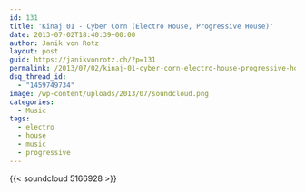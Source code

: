 ```yaml
---
id: 131
title: 'Kinaj 01 - Cyber Corn (Electro House, Progressive House)'
date: 2013-07-02T18:40:39+00:00
author: Janik von Rotz
layout: post
guid: https://janikvonrotz.ch/?p=131
permalink: /2013/07/02/kinaj-01-cyber-corn-electro-house-progressive-house/
dsq_thread_id:
  - "1459749734"
image: /wp-content/uploads/2013/07/soundcloud.png
categories:
  - Music
tags:
  - electro
  - house
  - music
  - progressive
---
```

{{< soundcloud 5166928 >}}